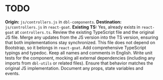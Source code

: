 # TODO

**Origin:** `js/controllers.js` in `dbl-components`.
**Destination:** `js/controllers.js` in `react-goat`.
**Existing TS:** Yes, already exists in `react-goat` at `controllers.ts`.
Review the existing TypeScript file and the original JS file. Merge any updates from the JS version into the TS version, ensuring that both implementations stay synchronized.
This file does not depend on Bootstrap, so it belongs in `react-goat`.
Add comprehensive TypeScript typings and typedoc. Keep all names and comments in English.
Write unit tests for the component, mocking all external dependencies (including any imports from `dbl-utils` or related files). Ensure that behavior matches the original JS implementation.
Document any props, state variables and events.